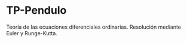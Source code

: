 # TP-Pendulo

Teoría de las ecuaciones diferenciales ordinarias. Resolución mediante Euler y Runge-Kutta.


